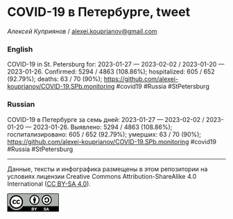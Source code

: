COVID-19 в Петербурге, tweet
============================

*Алексей Куприянов* /
<a href="mailto:alexei.kouprianov@gmail.com" class="email">alexei.kouprianov@gmail.com</a>

### English

COVID-19 in St. Petersburg for: 2023-01-27 — 2023-02-02 / 2023-01-20 —
2023-01-26. Сonfirmed: 5294 / 4863 (108.86%); hospitalized: 605 / 652
(92.79%); deaths: 63 / 70 (90%);
<a href="https://github.com/alexei-kouprianov/COVID-19.SPb.monitoring" class="uri">https://github.com/alexei-kouprianov/COVID-19.SPb.monitoring</a>
\#covid19 \#Russia \#StPetersburg

### Russian

COVID-19 в Петербурге за семь дней: 2023-01-27 — 2023-02-02 / 2023-01-20
— 2023-01-26. Выявлено: 5294 / 4863 (108.86%); госпитализировано: 605 /
652 (92.79%); умерших: 63 / 70 (90%);
<a href="https://github.com/alexei-kouprianov/COVID-19.SPb.monitoring" class="uri">https://github.com/alexei-kouprianov/COVID-19.SPb.monitoring</a>
\#covid19 \#Russia \#StPetersburg

------------------------------------------------------------------------

Данные, тексты и инфографика размещены в этом репозитории на условиях
лицензии Creative Commons Attribution-ShareAlike 4.0 International ([CC
BY-SA 4.0](https://creativecommons.org/licenses/by-sa/4.0/)).

![](../misc/CC-BY-SA-icon.png "CC-BY-SA")
